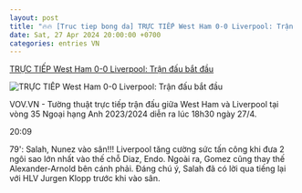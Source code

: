 ```yaml
---
layout: post
title: "🔥🔥 [Truc tiep bong da] TRỰC TIẾP West Ham 0-0 Liverpool: Trận đấu bắt đầu"
date: Sat, 27 Apr 2024 20:00:00 +0700
categories: entries VN
---
```

[TRỰC TIẾP West Ham 0-0 Liverpool: Trận đấu bắt đầu](https://vov.vn/the-thao/truc-tiep-west-ham-0-0-liverpool-tran-dau-bat-dau-post1091847.vov)

![TRỰC TIẾP West Ham 0-0 Liverpool: Trận đấu bắt đầu](https://vov-media.emitech.vn/sites/default/files/styles/og_image/public/2024-04/west_ham_liverpool_4.jpg?v=1714228093)

VOV.VN - Tường thuật trực tiếp trận đấu giữa West Ham và Liverpool tại vòng 35 Ngoại hạng Anh 2023/2024 diễn ra lúc 18h30 ngày 27/4.

20:09

79': Salah, Nunez vào sân!!! Liverpool tăng cường sức tấn công khi đưa 2 ngôi sao lớn nhất vào thế chỗ Diaz, Endo. Ngoài ra, Gomez cũng thay thế Alexander-Arnold bên cánh phải. Đáng chú ý, Salah đã có lời qua tiếng lại với HLV Jurgen Klopp trước khi vào sân.

